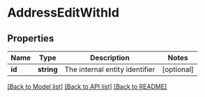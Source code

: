 # AddressEditWithId

## Properties
Name | Type | Description | Notes
------------ | ------------- | ------------- | -------------
**id** | **string** | The internal entity identifier | [optional] 

[[Back to Model list]](../../README.md#documentation-for-models) [[Back to API list]](../../README.md#documentation-for-api-endpoints) [[Back to README]](../../README.md)

